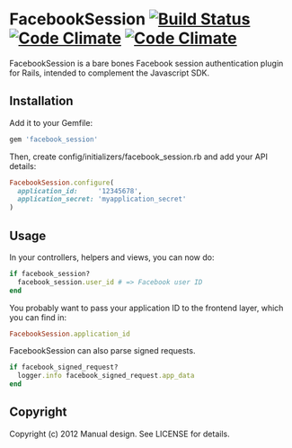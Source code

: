 # FacebookSession [![Build Status](https://travis-ci.org/manualdesign/facebook_session.png)](https://travis-ci.org/manualdesign/facebook_session) [![Code Climate](https://codeclimate.com/github/manualdesign/facebook_session.png)](https://codeclimate.com/github/manualdesign/facebook_session) [![Code Climate](https://codeclimate.com/github/manualdesign/facebook_session/coverage.png)](https://codeclimate.com/github/manualdesign/facebook_session)

FacebookSession is a bare bones Facebook session authentication plugin for
Rails, intended to complement the Javascript SDK.

## Installation

Add it to your Gemfile:

```ruby
gem 'facebook_session'
```

Then, create config/initializers/facebook_session.rb and add your API details:

```ruby
FacebookSession.configure(
  application_id:     '12345678',
  application_secret: 'myapplication_secret'
)
```

## Usage

In your controllers, helpers and views, you can now do:

```ruby
if facebook_session?
  facebook_session.user_id # => Facebook user ID
end
```

You probably want to pass your application ID to the frontend layer,
which you can find in:

```ruby
FacebookSession.application_id
```

FacebookSession can also parse signed requests.

```ruby
if facebook_signed_request?
  logger.info facebook_signed_request.app_data
end
```

## Copyright

Copyright (c) 2012 Manual design. See LICENSE for details.
